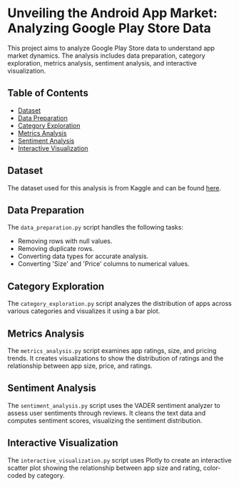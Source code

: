 # Unveiling the Android App Market: Analyzing Google Play Store Data

This project aims to analyze Google Play Store data to understand app market dynamics. The analysis includes data preparation, category exploration, metrics analysis, sentiment analysis, and interactive visualization.

## Table of Contents

- [Dataset](#dataset)
- [Data Preparation](#data-preparation)
- [Category Exploration](#category-exploration)
- [Metrics Analysis](#metrics-analysis)
- [Sentiment Analysis](#sentiment-analysis)
- [Interactive Visualization](#interactive-visualization)

## Dataset

The dataset used for this analysis is from Kaggle and can be found [here](https://www.kaggle.com/datasets/utshabkumarghosh/android-app-market-on-google-play).

## Data Preparation

The `data_preparation.py` script handles the following tasks:
- Removing rows with null values.
- Removing duplicate rows.
- Converting data types for accurate analysis.
- Converting 'Size' and 'Price' columns to numerical values.

## Category Exploration

The `category_exploration.py` script analyzes the distribution of apps across various categories and visualizes it using a bar plot.

## Metrics Analysis

The `metrics_analysis.py` script examines app ratings, size, and pricing trends. It creates visualizations to show the distribution of ratings and the relationship between app size, price, and ratings.

## Sentiment Analysis

The `sentiment_analysis.py` script uses the VADER sentiment analyzer to assess user sentiments through reviews. It cleans the text data and computes sentiment scores, visualizing the sentiment distribution.

## Interactive Visualization

The `interactive_visualization.py` script uses Plotly to create an interactive scatter plot showing the relationship between app size and rating, color-coded by category.

